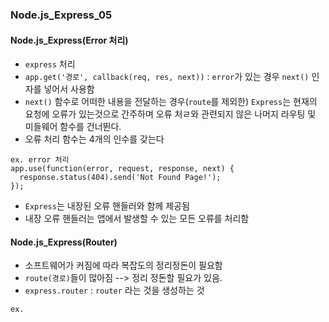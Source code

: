 ### Node.js_Express_05

#### Node.js_Express(Error 처리)
- `express` 처리
- `app.get('경로', callback(req, res, next))` : `error`가 있는 경우 `next()` 인자를 넣어서 사용함
- `next()` 함수로 어떠한 내용을 전달하는 경우(`route`를 제외한) `Express`는 현재의 요청에 오류가 있는것으로 간주하며 오류 처ㄹ와 관련되지 않은 나머지 라우팅 및 미들웨어 함수를 건너뛴다.
- 오류 처리 함수는 4개의 인수를 갖는다
```
ex. error 처리
app.use(function(error, request, response, next) {
  response.status(404).send('Not Found Page!');
});
```
- `Express`는 내장된 오류 핸들러와 함께 제공됨
- 내장 오류 핸들러는 앱에서 발생할 수 있는 모든 오류를 처리함

#### Node.js_Express(Router)
- 소프트웨어가 커짐에 따라 복잡도의 정리정돈이 필요함
- `route(경로)`들이 많아짐 --> 정리 정돈할 필요가 있음.
- `express.router` : `router` 라는 것을 생성하는 것
```
ex.

```